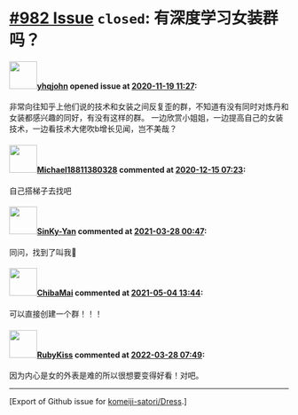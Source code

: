 # [\#982 Issue](https://github.com/komeiji-satori/Dress/issues/982) `closed`: 有深度学习女装群吗？

#### <img src="https://avatars.githubusercontent.com/u/25428156?v=4" width="50">[yhqjohn](https://github.com/yhqjohn) opened issue at [2020-11-19 11:27](https://github.com/komeiji-satori/Dress/issues/982):

非常向往知乎上他们说的技术和女装之间反复歪的群，不知道有没有同时对炼丹和女装都感兴趣的同好，有没有这样的群。
一边欣赏小姐姐，一边提高自己的女装技术，一边看技术大佬吹b增长见闻，岂不美哉？

#### <img src="https://avatars.githubusercontent.com/u/37589122?u=3588966f172354634a5db598b09acccfa8a7faa3&v=4" width="50">[Michael18811380328](https://github.com/Michael18811380328) commented at [2020-12-15 07:23](https://github.com/komeiji-satori/Dress/issues/982#issuecomment-745106771):

自己搭梯子去找吧

#### <img src="https://avatars.githubusercontent.com/u/56128013?u=a21b97e6eac5e8304b1b2c26109ecf9351b8e4a3&v=4" width="50">[SinKy-Yan](https://github.com/SinKy-Yan) commented at [2021-03-28 00:47](https://github.com/komeiji-satori/Dress/issues/982#issuecomment-808824394):

同问，找到了叫我🥳

#### <img src="https://avatars.githubusercontent.com/u/44936398?u=8906d90b8d942e838f66fc5e9e957d87c039384c&v=4" width="50">[ChibaMai](https://github.com/ChibaMai) commented at [2021-05-04 13:44](https://github.com/komeiji-satori/Dress/issues/982#issuecomment-831952962):

可以直接创建一个群！！！

#### <img src="https://avatars.githubusercontent.com/u/19652699?v=4" width="50">[RubyKiss](https://github.com/RubyKiss) commented at [2022-03-28 07:49](https://github.com/komeiji-satori/Dress/issues/982#issuecomment-1080311908):

因为内心是女的外表是难的所以很想要变得好看！对吧。


-------------------------------------------------------------------------------



[Export of Github issue for [komeiji-satori/Dress](https://github.com/komeiji-satori/Dress).]

